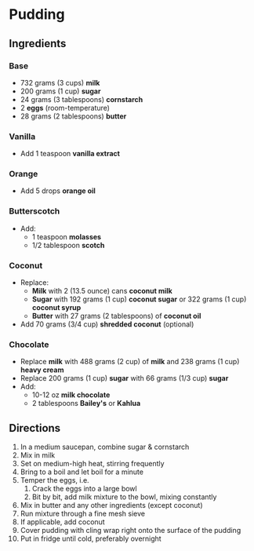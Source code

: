 # Pudding

## Ingredients

### Base

- 732 grams (3 cups) **milk**
- 200 grams (1 cup) **sugar**
- 24 grams (3 tablespoons) **cornstarch**
- 2 **eggs** (room-temperature)
- 28 grams (2 tablespoons) **butter**

### Vanilla

- Add 1 teaspoon **vanilla extract**

### Orange

- Add 5 drops **orange oil**

### Butterscotch

- Add:
    - 1 teaspoon **molasses**
    - 1/2 tablespoon **scotch**

### Coconut

- Replace:
    - **Milk** with 2 (13.5 ounce) cans **coconut milk**
    - **Sugar** with 192 grams (1 cup) **coconut sugar** or 322 grams (1 cup) **coconut syrup**
    - **Butter** with 27 grams (2 tablespoons) of **coconut oil**
- Add 70 grams (3/4 cup) **shredded coconut** (optional)

### Chocolate

- Replace **milk** with 488 grams (2 cup) of **milk** and 238 grams (1 cup) **heavy cream**
- Replace 200 grams (1 cup) **sugar** with 66 grams (1/3 cup) **sugar**
- Add:
    - 10-12 oz **milk chocolate**
    - 2 tablespoons **Bailey's** or **Kahlua**

## Directions

1. In a medium saucepan, combine sugar & cornstarch
1. Mix in milk
1. Set on medium-high heat, stirring frequently
1. Bring to a boil and let boil for a minute
1. Temper the eggs, i.e.
    1. Crack the eggs into a large bowl
    1. Bit by bit, add milk mixture to the bowl, mixing constantly
1. Mix in butter and any other ingredients (except coconut)
1. Run mixture through a fine mesh sieve
1. If applicable, add coconut
1. Cover pudding with cling wrap right onto the surface of the pudding
1. Put in fridge until cold, preferably overnight